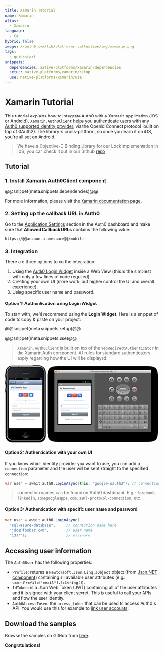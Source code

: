 ```yaml
---
title: Xamarin Tutorial
name: Xamarin
alias:
  - Xamarin
language: 
  - C#
hybrid: false
image: //auth0.com/lib/platforms-collection/img/xamarin.png
tags:
  - quickstart
snippets:
  dependencies: native-platforms/xamarin/dependencies
  setup: native-platforms/xamarin/setup
  use: native-platforms/xamarin/use
---
```


# Xamarin Tutorial

This tutorial explains how to integrate Auth0 with a Xamarin application (iOS or Android). `Xamarin.Auth0Client` helps you authenticate users with any [Auth0 supported identity provider](/identityproviders), via the OpenId Connect protocol (built on top of OAuth2). The library is cross-platform, so once you learn it on iOS, you're all set on Android.

> We have a Objective-C Binding Library for our Lock implementation in iOS, you can check it out in our Github [repo](https://github.com/auth0/Lock.Xamarin)

## Tutorial

### 1. Install Xamarin.Auth0Client component

@@snippet(meta.snippets.dependencies)@@

For more information, please visit the <a href="http://docs.xamarin.com/guides/cross-platform/application_fundamentals/components_walkthrough">Xamarin documentation page</a>.

### 2. Setting up the callback URL in Auth0

<div class="setup-callback">
<p>Go to the <a href="@@uiAppSettingsURL@@">Application Settings</a> section in the Auth0 dashboard and make sure that <strong>Allowed Callback URLs</strong> contains the following value:</p>

<pre><code>https://@@account.namespace@@/mobile</pre></code>
</div>

### 3. Integration
There are three options to do the integration:

1. Using the [Auth0 Login Widget](/lock) inside a Web View (this is the simplest with only a few lines of code required).
2. Creating your own UI (more work, but higher control the UI and overall experience).
3. Using specific user name and password.

#### Option 1: Authentication using Login Widget

To start with, we'd recommend using the __Login Widget__. Here is a snippet of code to copy & paste on your project:

@@snippet(meta.snippets.setup)@@

@@snippet(meta.snippets.use)@@

> `Xamarin.Auth0Client` is built on top of the `WebRedirectAuthenticator` in the Xamarin.Auth component. All rules for standard authenticators apply regarding how the UI will be displayed.

![](/media/articles/native-platforms/xamarin/xamarin.auth0client.png)

#### Option 2: Authentication with your own UI

If you know which identity provider you want to use, you can add a `connection` parameter and the user will be sent straight to the specified `connection`:

```cs
var user = await auth0.LoginAsync(this, "google-oauth2"); // connection name here
```

> connection names can be found on Auth0 dashboard. E.g.: `facebook`, `linkedin`, `somegoogleapps.com`, `saml-protocol-connection`, etc.

#### Option 3: Authentication with specific user name and password

```cs
var user = await auth0.LoginAsync(
  "sql-azure-database",   	// connection name here
  "jdoe@foobar.com",      	// user name
  "1234");             		// password
```

## Accessing user information

The `Auth0User` has the following properties:

* `Profile`: returns a `Newtonsoft.Json.Linq.JObject` object (from [Json.NET component](http://components.xamarin.com/view/json.net/)) containing all available user attributes (e.g.: `user.Profile["email"].ToString()`).
* `IdToken`: is a Json Web Token (JWT) containing all of the user attributes and it is signed with your client secret. This is useful to call your APIs and flow the user identity.
* `Auth0AccessToken`: the `access_token` that can be used to access Auth0's API. You would use this for example to [link user accounts](/link-accounts).

## Download the samples

Browse the samples on GitHub from [here](https://github.com/auth0/Xamarin.Auth0Client/tree/master/samples).


**Congratulations!**
